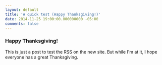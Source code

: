 ```yaml
---
layout: default
title: 'A quick test (Happy Thanksgiving!)'
date: 2014-11-25 19:00:00.000000000 -05:00
comments: false
---
```

### Happy Thanksgiving!

This is just a post to test the RSS on the new site. But while I'm at it, I hope everyone has a great Thanksgiving.